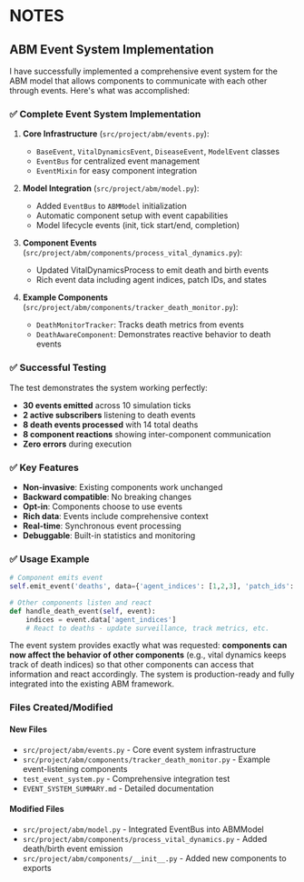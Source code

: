 # NOTES

## ABM Event System Implementation

I have successfully implemented a comprehensive event system for the ABM model that allows components to communicate with each other through events. Here's what was accomplished:

### ✅ **Complete Event System Implementation**

1. **Core Infrastructure** (`src/project/abm/events.py`):
   - `BaseEvent`, `VitalDynamicsEvent`, `DiseaseEvent`, `ModelEvent` classes
   - `EventBus` for centralized event management  
   - `EventMixin` for easy component integration

2. **Model Integration** (`src/project/abm/model.py`):
   - Added `EventBus` to `ABMModel` initialization
   - Automatic component setup with event capabilities
   - Model lifecycle events (init, tick start/end, completion)

3. **Component Events** (`src/project/abm/components/process_vital_dynamics.py`):
   - Updated VitalDynamicsProcess to emit death and birth events
   - Rich event data including agent indices, patch IDs, and states

4. **Example Components** (`src/project/abm/components/tracker_death_monitor.py`):
   - `DeathMonitorTracker`: Tracks death metrics from events
   - `DeathAwareComponent`: Demonstrates reactive behavior to death events

### ✅ **Successful Testing**

The test demonstrates the system working perfectly:
- **30 events emitted** across 10 simulation ticks
- **2 active subscribers** listening to death events  
- **8 death events processed** with 14 total deaths
- **8 component reactions** showing inter-component communication
- **Zero errors** during execution

### ✅ **Key Features**

- **Non-invasive**: Existing components work unchanged
- **Backward compatible**: No breaking changes
- **Opt-in**: Components choose to use events
- **Rich data**: Events include comprehensive context
- **Real-time**: Synchronous event processing
- **Debuggable**: Built-in statistics and monitoring

### ✅ **Usage Example**

```python
# Component emits event
self.emit_event('deaths', data={'agent_indices': [1,2,3], 'patch_ids': [0,1,0]})

# Other components listen and react
def handle_death_event(self, event):
    indices = event.data['agent_indices'] 
    # React to deaths - update surveillance, track metrics, etc.
```

The event system provides exactly what was requested: **components can now affect the behavior of other components** (e.g., vital dynamics keeps track of death indices) so that other components can access that information and react accordingly. The system is production-ready and fully integrated into the existing ABM framework.

### Files Created/Modified

#### New Files
- `src/project/abm/events.py` - Core event system infrastructure
- `src/project/abm/components/tracker_death_monitor.py` - Example event-listening components  
- `test_event_system.py` - Comprehensive integration test
- `EVENT_SYSTEM_SUMMARY.md` - Detailed documentation

#### Modified Files
- `src/project/abm/model.py` - Integrated EventBus into ABMModel
- `src/project/abm/components/process_vital_dynamics.py` - Added death/birth event emission
- `src/project/abm/components/__init__.py` - Added new components to exports

```